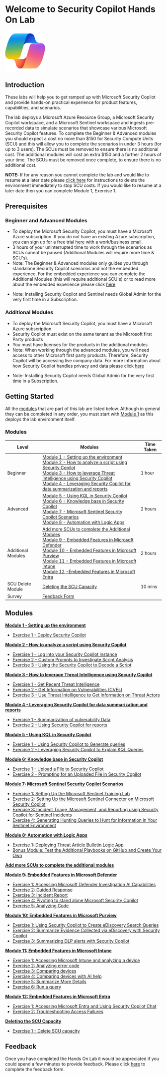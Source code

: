 # Welcome to Security Copilot Hands On Lab

![Security CoPilot Logo](https://github.com/Azure/Copilot-For-Security/blob/main/Images/ic_fluent_copilot_64_64%402x.png)

## Introduction

These labs will help you to get ramped up with Microsoft Security Copilot and provide hands-on practical experience for product features, capabilities, and scenarios.

The lab deploys a Microsoft Azure Resource Group, a Microsoft Security Copilot workspace, and a Microsoft Sentinel workspace and ingests pre-recorded data to simulate scenarios that showcase various Microsoft Security Copilot features. To complete the Beginner & Advanced modules you should expect a cost no more than $150 for Security Compute Units (SCU) and this will allow you to complete the scenarios in under 3 hours (for up to 3 users). The SCUs must be removed to ensure there is no additional cost. The additional modules will cost an extra $150 and a further 2 hours of your time. The SCUs must be removed once complete, to ensure there is no additional cost.

**NOTE:** If for any reason you cannot complete the lab and would like to resume at a later date please [click here](https://aka.ms/CFSDeleteSCU) for instructions to delete the environment immediately to stop SCU costs. If you would like to resume at a later date then you can complete Module 1, Exercise 1.

## Prerequisites 
### Beginner and Advanced Modules
- To deploy the Microsoft Security Copilot, you must have a Microsoft Azure subscription. If you do not have an existing Azure subscription, you can sign up for a free trial [here](https://azure.microsoft.com/free/) with a work/business email.
- 3 hours of your uninterrupted time to work through the scenarios as SCUs cannot be paused (Additional Modules will require more time & SCU's).
- Note: The Beginner & Advanced modules only guides you through standalone Security Copilot scenarios and not the embedded experience. For the embedded experience you can complete the Additional Modules (this will require additional SCU's) or to read more about the embedded experience please click [here](https://learn.microsoft.com/en-us/copilot/security/experiences-security-copilot)
<!--- - Permissions to create a resource group in your Azure subscription --->
- Note: Installing Security Copilot and Sentinel needs Global Admin for the very first time in a Subscription.

### Additional Modules
- To deploy the Microsoft Security Copilot, you must have a Microsoft Azure subscription.
- Security Copilot must exist on the same tenant as the Microsoft first Party products  
- You must have licenses for the products in the additional modules
- Note: When working through the advanced modules, you will need access to other Microsoft first party products. Therefore, Security Copilot will be accessing live company data. For more information about how Security Copilot handles privacy and data please click [here](https://learn.microsoft.com/en-us/copilot/security/privacy-data-security)
<!--- - Permissions to create a resource group in your Azure subscription --->
- Note: Installing Security Copilot needs Global Admin for the very first time in a Subscription.
## Getting Started

All the [modules](Modules) that are part of this lab are listed below. Although in general they can be completed in any order, you must start with [Module 1](Modules/Module-1-Setting-up-the-environment.md) as this deploys the lab environment itself.

### Modules

| Level    | Modules | Time Taken |
|----------|---------|------------|
| Beginner | [Module 1 - Setting up the environment](https://aka.ms/CfSModule1) <br> [Module 2 - How to analyze a script using Security Copilot](https://aka.ms/CfSModule2) <br> [Module 3 - How to leverage Threat Intelligence using Security Copilot](https://aka.ms/CfSModule3) <br> [Module 4 - Leveraging Security Copilot for data summarization and reports](https://aka.ms/CfSModule4) | 1 hour |
| Advanced | [Module 5 - Using KQL in Security Copilot](https://aka.ms/CfSModule5) <br> [Module 6 - Knowledge base in Security Copilot](https://aka.ms/CfSModule6) <br> [Module 7 - Microsoft Sentinel Security Copilot Scenarios](https://aka.ms/CfSModule7) <br> [Module 8 - Automation with Logic Apps](https://aka.ms/CfSModule8) <br>  | 2 hours |
| Additional Modules | [Add more SCUs to complete the Additional Modules](https://github.com/jmf321/CfS-Hands-On-Lab/blob/main/Modules/AdditionalSCUs) <br> [Module 9 - Embedded Features in Microsoft Defender](https://aka.ms/CfSModule9) <br> [Module 10 - Embedded Features in Microsoft Purview](https://aka.ms/CfSModule10) <br> [Module 11 - Embedded Features in Microsoft Intune](https://aka.ms/CfSModule11) <br> [Module 12 -Embedded Features in Microsoft Entra](https://aka.ms/CfSModule12) <br>  | 2 hours |
| SCU Delete Module | [Deleting the SCU Capacity](https://aka.ms/CFSDeleteSCU) | 10 mins
| Survey | [Feedback Form](https://forms.office.com/r/UbeFd7uuBc)

## Modules

[**Module 1 - Setting up the environment**](https://aka.ms/CfSModule1)
- [Exercise 1 - Deploy Security Copilot](Modules/Module-1-Setting-up-the-environment.md#exercise-1-deploy-copilot-for-security)
<!--- - [Exercise 2 - Deploy the SCU timer Logic App](Modules/Module-1-Setting-up-the-environment.md#exercise-2-deploy-the-scu-timer-logic-app) (**NOTE:** This step is important to make sure the SCUs are automatically removed after 3 hours, so you won't incur any additional costs.)--->


[**Module 2 - How to analyze a script using Security Copilot**](https://aka.ms/CfSModule2)
- [Exercise 1 - Log into your Security Copilot instance](Modules/Module-2-Script-analysis.md#exercise-1--using-the-script-analysis-promptbook)
- [Exercise 2 - Custom Prompts to Investigate Script Analysis](Modules/Module-2-Script-analysis.md#exercise-2-custom-prompts-to-investigate-script-analysis)
- [Exercise 3 - Using the Security Copilot to Decode a Script](Modules/Module-2-Script-analysis.md#exercise-3--using-the-copilot-for-security-to-decode-a-script)

[**Module 3 - How to leverage Threat Intelligence using Security Copilot**](https://aka.ms/CfSModule3)
- [Exercise 1 - Get Recent Threat Intelligence](Modules/Module-3-Threat-intelligence-scenarios.md#exercise-1-get-recent-threat-intelligence)
- [Exercise 2 - Get Information on Vulnerabilities (CVEs)](Modules/Module-3-Threat-intelligence-scenarios.md#exercise-2-get-information-on-vulnerabilities-cves)
- [Exercise 3 - Use Threat Intelligence to Get Information on Threat Actors](Modules/Module-3-Threat-intelligence-scenarios.md#exercise-3-use-threat-intelligence-to-get-information-on-threat-actors)

[**Module 4 - Leveraging Security Copilot for data summarization and reports**](https://aka.ms/CfSModule4)
- [Exercise 1 - Summarization of vulnerability Data](Modules/Module-4-Summarization-of-data.md#exercise-1---summarization-of-vulnerability-data)
- [Exercise 2 - Using Security Copilot for reports](Modules/Module-4-Summarization-of-data.md#exercise-2---using-copilot-for-security-for-reports)

[**Module 5 - Using KQL in Security Copilot**](https://aka.ms/CfSModule5)
- [Exercise 1 - Using Security Copilot to Generate queries](Modules/Module-5-Generating-KQL-queries.md#exercise-1-using-copilot-for-security-to-generate-queries)
- [Exercise 2 - Leveraging Security Copilot to Explain KQL Queries](Modules/Module-5-Generating-KQL-queries.md#exercise-2-leveraging-copilot-for-security-to-explain-kql-queries)

[**Module 6: Knowledge base in Security Copilot**](https://aka.ms/CfSModule6)
- [Exercise 1 - Upload a File to Security Copilot](Modules/Module-6-Knowledge-base-in-Copilot-for-Security.md#exercise-1-upload-a-file-to-copilot-for-security)
- [Exercise 2 - Prompting for an Uploaded File in Security Copilot](Modules/Module-6-Knowledge-base-in-Copilot-for-Security.md#exercise-2-prompting-for-an-uploaded-file-in-copilot-for-security)

[**Module 7: Microsoft Sentinel Security Copilot Scenarios**](https://aka.ms/CfSModule7)
- [Exercise 1: Setting Up the Microsoft Sentinel Training Lab](https://github.com/jmf321/CfS-Hands-On-Training/blob/main/Modules/Module-7-Microsoft-Sentinel-Copilot-For-Security-Scenarios.md#exercise-1-setting-up-the-microsoft-sentinel-training-lab)
- [Exercise 2: Setting Up the Microsoft Sentinel Connector on Microsoft Security Copilot](https://github.com/jmf321/CfS-Hands-On-Training/blob/main/Modules/Module-7-Microsoft-Sentinel-Copilot-For-Security-Scenarios.md#exercise-2-setting-up-the-microsoft-sentinel-connector-on-microsoft-copilot-for-security)
- [Exercise 3: Incident Triage, Management, and Reporting using Security Copilot for Sentinel Incidents](https://github.com/jmf321/CfS-Hands-On-Training/blob/main/Modules/Module-7-Microsoft-Sentinel-Copilot-For-Security-Scenarios.md#exercise-3-incident-triage--management-and-reporting-using-copilot-for-security-for-sentinel-incidents)
- [Exercise 4: Generating Hunting Queries to Hunt for Information in Your Sentinel Environment](https://github.com/jmf321/CfS-Hands-On-Training/blob/main/Modules/Module-7-Microsoft-Sentinel-Copilot-For-Security-Scenarios.md#exercise-4-generating-hunting-queries-to-hunt-for-information-in-your-sentinel-evironment)

[**Module 8: Automation with Logic Apps**](https://aka.ms/CfSModule8)
- [Exercise 1: Deploying Threat Article Bulletin Logic App](https://github.com/jmf321/CfS-Hands-On-Training/blob/main/Modules/Module-8-Automation-with-Logic-Apps.md#exercise-1-deploying-threat-article-bulletin-logic-app)
- [Bonus Module: Test the Additional Playbooks on GitHub and Create Your Own](https://github.com/jmf321/CfS-Hands-On-Training/blob/main/Modules/Module-8-Automation-with-Logic-Apps.md#bonus-module-test-the-additional-playbooks-on-github-and-create-your-own)

[**Add more SCUs to complete the additional modules**](https://github.com/jmf321/CfS-Hands-On-Lab/blob/main/Modules/AdditionalSCUs)

[**Module 9: Embedded Features in Microsoft Defender**](https://aka.ms/CfSModule9)
- [Exercise 1: Accessing Microsoft Defender Investigation AI Capabilities](https://github.com/jmf321/CfS-Hands-On-Lab/blob/main/Modules/Module-9-Embedded-Features-in-Microsoft-Defender.md#exercise-1-accessing-microsoft-defender-investigation-ai-capabilities)
- [Exercise 2: Guided Response](https://github.com/jmf321/CfS-Hands-On-Lab/blob/main/Modules/Module-9-Embedded-Features-in-Microsoft-Defender.md#exercise-2-guided-response)
- [Exercise 3: Incident Report](https://github.com/jmf321/CfS-Hands-On-Lab/blob/main/Modules/Module-9-Embedded-Features-in-Microsoft-Defender.md#exercise-3-incident-report-)
- [Exercise 4: Pivoting to stand alone Microsoft Security Copilot](https://github.com/jmf321/CfS-Hands-On-Lab/blob/main/Modules/Module-9-Embedded-Features-in-Microsoft-Defender.md#exercise-4-pivoting-to-stand-alone-microsoft-security-copilot-)
- [Exercise 5: Analyzing Code](https://github.com/jmf321/CfS-Hands-On-Lab/blob/main/Modules/Module-9-Embedded-Features-in-Microsoft-Defender.md#exercise-5-analyzing-code-)

[**Module 10: Embedded Features in Microsoft Purview**](https://aka.ms/CfSModule10)
- [Exercise 1: Using Security Copilot to Create eDiscovery Search Queries](https://github.com/jmf321/CfS-Hands-On-Lab/blob/main/Modules/Module-10-eDiscovery-Search-in-Microsoft-Purview.md#exercise-1-using-security-copilot-to-create-ediscovery-search-queries)
- [Exercise 2: Summarize Evidence Collected via eDiscovery with Security Copilot](https://github.com/jmf321/CfS-Hands-On-Lab/blob/main/Modules/Module-10-eDiscovery-Search-in-Microsoft-Purview.md#exercise-2-summarize-evidence-collected-via-ediscovery-with-security-copilot)
- [Exercise 3: Summarizing DLP alerts with Security Copilot](https://github.com/jmf321/CfS-Hands-On-Lab/blob/main/Modules/Module-10-eDiscovery-Search-in-Microsoft-Purview.md#exercise-3-summarizing-dlp-alerts-with-security-copilot)

[**Module 11: Embedded Features in Microsoft Intune**](https://aka.ms/CfSModule11)
- [Exercise 1: Accessing Microsoft Intune and analyzing a device](https://github.com/jmf321/CfS-Hands-On-Lab/blob/main/Modules/Module-11-Embedded-Features-in-Microsoft-Intune.md#exercise-1-accessing-microsoft-intune-and-analyzing-a-device)
- [Exercise 2: Analyzing error code](https://github.com/jmf321/CfS-Hands-On-Lab/blob/main/Modules/Module-11-Embedded-Features-in-Microsoft-Intune.md#exercise-2-analyzing-error-code)
- [Exercise 3: Comparing devices](https://github.com/jmf321/CfS-Hands-On-Lab/blob/main/Modules/Module-11-Embedded-Features-in-Microsoft-Intune.md#exercise-3-comparing-devices)
- [Exercise 4: Comparing devices with AI help](https://github.com/jmf321/CfS-Hands-On-Lab/blob/main/Modules/Module-11-Embedded-Features-in-Microsoft-Intune.md#exercise-4-comparing-devices-with-ai-help)
- [Exercise 5: Summarize More Details](https://github.com/jmf321/CfS-Hands-On-Lab/blob/main/Modules/Module-11-Embedded-Features-in-Microsoft-Intune.md#exercise-5-summarize-more-details)
- [Exercise 6: Run a query](https://github.com/jmf321/CfS-Hands-On-Lab/blob/main/Modules/Module-11-Embedded-Features-in-Microsoft-Intune.md#exercise-6-run-a-query)

[**Module 12: Embedded Features in Microsoft Entra**](https://aka.ms/CfSModule12)
- [Exercise 1: Accessing Microsoft Entra and Using Security Copilot Chat](https://github.com/jmf321/CfS-Hands-On-Lab/blob/main/Modules/Module-12-Embedded-Features-in-Microsoft-Entra.md#exercise-1-accessing-microsoft-entra-and-using-security-copilot-chat)
- [Exercise 2: Troubleshooting Access Failures](https://github.com/jmf321/CfS-Hands-On-Lab/blob/main/Modules/Module-12-Embedded-Features-in-Microsoft-Entra.md#exercise-2-troubleshooting-access-failures)

[**Deleting the SCU Capacity**](https://aka.ms/CFSDeleteSCU)
- [Exercise 1 - Delete SCU capacity](Modules/Deleting-SCU.md#exercise-1---delete-scu-capacity)

## Feedback
Once you have completed the Hands On Lab it would be appreciated if you could spend a few minutes to provide feedback. Please click [here](https://forms.office.com/r/UbeFd7uuBc) to complete the feedback form.
